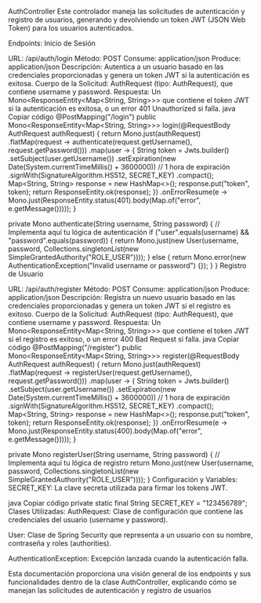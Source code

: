 


AuthController
Este controlador maneja las solicitudes de autenticación y registro de usuarios, generando y devolviendo un token JWT (JSON Web Token) para los usuarios autenticados.

Endpoints:
Inicio de Sesión

URL: /api/auth/login
Método: POST
Consume: application/json
Produce: application/json
Descripción: Autentica a un usuario basado en las credenciales proporcionadas y genera un token JWT si la autenticación es exitosa.
Cuerpo de la Solicitud: AuthRequest (tipo: AuthRequest), que contiene username y password.
Respuesta: Un Mono<ResponseEntity<Map<String, String>>> que contiene el token JWT si la autenticación es exitosa, o un error 401 Unauthorized si falla.
java
Copiar código
@PostMapping("/login")
public Mono<ResponseEntity<Map<String, String>>> login(@RequestBody AuthRequest authRequest) {
    return Mono.just(authRequest)
            .flatMap(request -> authenticate(request.getUsername(), request.getPassword()))
            .map(user -> {
                String token = Jwts.builder()
                        .setSubject(user.getUsername())
                        .setExpiration(new Date(System.currentTimeMillis() + 3600000)) // 1 hora de expiración
                        .signWith(SignatureAlgorithm.HS512, SECRET_KEY)
                        .compact();
                Map<String, String> response = new HashMap<>();
                response.put("token", token);
                return ResponseEntity.ok(response);
            })
            .onErrorResume(e -> Mono.just(ResponseEntity.status(401).body(Map.of("error", e.getMessage()))));
}

private Mono<User> authenticate(String username, String password) {
    // Implementa aquí tu lógica de autenticación
    if ("user".equals(username) && "password".equals(password)) {
        return Mono.just(new User(username, password, Collections.singletonList(new SimpleGrantedAuthority("ROLE_USER"))));
    } else {
        return Mono.error(new AuthenticationException("Invalid username or password") {});
    }
}
Registro de Usuario

URL: /api/auth/register
Método: POST
Consume: application/json
Produce: application/json
Descripción: Registra un nuevo usuario basado en las credenciales proporcionadas y genera un token JWT si el registro es exitoso.
Cuerpo de la Solicitud: AuthRequest (tipo: AuthRequest), que contiene username y password.
Respuesta: Un Mono<ResponseEntity<Map<String, String>>> que contiene el token JWT si el registro es exitoso, o un error 400 Bad Request si falla.
java
Copiar código
@PostMapping("/register")
public Mono<ResponseEntity<Map<String, String>>> register(@RequestBody AuthRequest authRequest) {
    return Mono.just(authRequest)
            .flatMap(request -> registerUser(request.getUsername(), request.getPassword()))
            .map(user -> {
                String token = Jwts.builder()
                        .setSubject(user.getUsername())
                        .setExpiration(new Date(System.currentTimeMillis() + 3600000)) // 1 hora de expiración
                        .signWith(SignatureAlgorithm.HS512, SECRET_KEY)
                        .compact();
                Map<String, String> response = new HashMap<>();
                response.put("token", token);
                return ResponseEntity.ok(response);
            })
            .onErrorResume(e -> Mono.just(ResponseEntity.status(400).body(Map.of("error", e.getMessage()))));
}

private Mono<User> registerUser(String username, String password) {
    // Implementa aquí tu lógica de registro
    return Mono.just(new User(username, password, Collections.singletonList(new SimpleGrantedAuthority("ROLE_USER"))));
}
Configuración y Variables:
SECRET_KEY: La clave secreta utilizada para firmar los tokens JWT.

java
Copiar código
private static final String SECRET_KEY = "123456789";
Clases Utilizadas:
AuthRequest: Clase de configuración que contiene las credenciales del usuario (username y password).

User: Clase de Spring Security que representa a un usuario con su nombre, contraseña y roles (authorities).

AuthenticationException: Excepción lanzada cuando la autenticación falla.

Esta documentación proporciona una visión general de los endpoints y sus funcionalidades dentro de la clase AuthController, explicando cómo se manejan las solicitudes de autenticación y registro de usuarios
